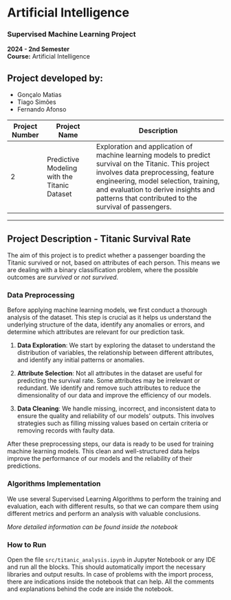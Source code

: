 # **Artificial Intelligence**
### Supervised Machine Learning Project

**2024 - 2nd Semester**  
**Course:** Artificial Intelligence

## Project developed by:
- Gonçalo Matias
- Tiago Simões
- Fernando Afonso

| Project Number | Project Name                                          | Description                                                                                               |
|----------------|-------------------------------------------------------|-----------------------------------------------------------------------------------------------------------|
| 2              | Predictive Modeling with the Titanic Dataset         | Exploration and application of machine learning models to predict survival on the Titanic. This project involves data preprocessing, feature engineering, model selection, training, and evaluation to derive insights and patterns that contributed to the survival of passengers. |

---

## Project Description - Titanic Survival Rate

The aim of this project is to predict whether a passenger boarding the Titanic survived or not, based on attributes of each person. This means we are dealing with a binary classification problem, where the possible outcomes are *survived* or *not survived*. 

### Data Preprocessing

Before applying machine learning models, we first conduct a thorough analysis of the dataset. This step is crucial as it helps us understand the underlying structure of the data, identify any anomalies or errors, and determine which attributes are relevant for our prediction task.

1. **Data Exploration**: We start by exploring the dataset to understand the distribution of variables, the relationship between different attributes, and identify any initial patterns or anomalies.

2. **Attribute Selection**: Not all attributes in the dataset are useful for predicting the survival rate. Some attributes may be irrelevant or redundant. We identify and remove such attributes to reduce the dimensionality of our data and improve the efficiency of our models.

3. **Data Cleaning**: We handle missing, incorrect, and inconsistent data to ensure the quality and reliability of our models' outputs. This involves strategies such as filling missing values based on certain criteria or removing records with faulty data.

After these preprocessing steps, our data is ready to be used for training machine learning models. This clean and well-structured data helps improve the performance of our models and the reliability of their predictions.

### Algorithms Implementation

We use several Supervised Learning Algorithms to perform the training and evaluation, each with different results, so that we can compare them using different metrics and perform an analysis with valuable conclusions.

*More detailed information can be found inside the notebook*

### How to Run

Open the file `src/titanic_analysis.ipynb` in Jupyter Notebook or any IDE and run all the blocks. This should automatically import the necessary libraries and output results. In case of problems with the import process, there are indications inside the notebook that can help. All the comments and explanations behind the code are inside the notebook.